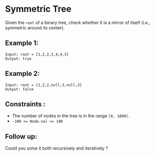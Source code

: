 # Symmetric Tree

Given the `root` of a binary tree, check whether it is a mirror of itself (i.e., symmetric around its center).

## Example 1:
```
Input: root = [1,2,2,3,4,4,3]
Output: true
```

## Example 2:
```
Input: root = [1,2,2,null,3,null,3]
Output: false
```

## Constraints :
- The number of nodes in the tree is in the range `[0, 1000]`.
- `-100 <= Node.val <= 100`

## Follow up:
Could you solve it both recursively and iteratively ?
